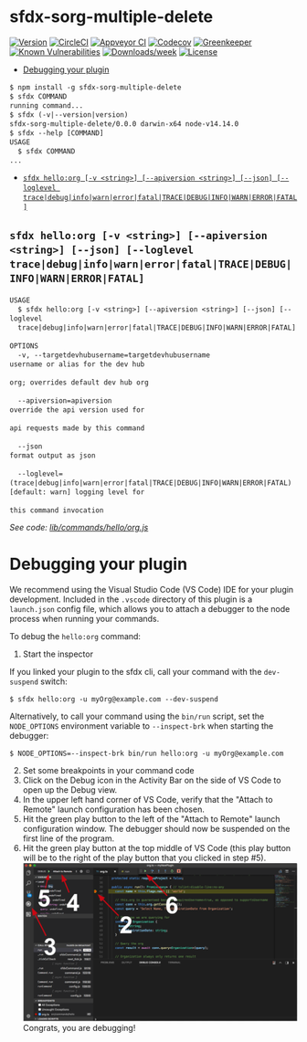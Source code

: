 sfdx-sorg-multiple-delete
=========================



[![Version](https://img.shields.io/npm/v/sfdx-sorg-multiple-delete.svg)](https://npmjs.org/package/sfdx-sorg-multiple-delete)
[![CircleCI](https://circleci.com/gh/apps/sfdx-sorg-multiple-delete/tree/master.svg?style=shield)](https://circleci.com/gh/apps/sfdx-sorg-multiple-delete/tree/master)
[![Appveyor CI](https://ci.appveyor.com/api/projects/status/github/apps/sfdx-sorg-multiple-delete?branch=master&svg=true)](https://ci.appveyor.com/project/heroku/sfdx-sorg-multiple-delete/branch/master)
[![Codecov](https://codecov.io/gh/apps/sfdx-sorg-multiple-delete/branch/master/graph/badge.svg)](https://codecov.io/gh/apps/sfdx-sorg-multiple-delete)
[![Greenkeeper](https://badges.greenkeeper.io/apps/sfdx-sorg-multiple-delete.svg)](https://greenkeeper.io/)
[![Known Vulnerabilities](https://snyk.io/test/github/apps/sfdx-sorg-multiple-delete/badge.svg)](https://snyk.io/test/github/apps/sfdx-sorg-multiple-delete)
[![Downloads/week](https://img.shields.io/npm/dw/sfdx-sorg-multiple-delete.svg)](https://npmjs.org/package/sfdx-sorg-multiple-delete)
[![License](https://img.shields.io/npm/l/sfdx-sorg-multiple-delete.svg)](https://github.com/apps/sfdx-sorg-multiple-delete/blob/master/package.json)

<!-- toc -->
* [Debugging your plugin](#debugging-your-plugin)
<!-- tocstop -->
<!-- install -->
<!-- usage -->
```sh-session
$ npm install -g sfdx-sorg-multiple-delete
$ sfdx COMMAND
running command...
$ sfdx (-v|--version|version)
sfdx-sorg-multiple-delete/0.0.0 darwin-x64 node-v14.14.0
$ sfdx --help [COMMAND]
USAGE
  $ sfdx COMMAND
...
```
<!-- usagestop -->
<!-- commands -->
* [`sfdx hello:org [-v <string>] [--apiversion <string>] [--json] [--loglevel trace|debug|info|warn|error|fatal|TRACE|DEBUG|INFO|WARN|ERROR|FATAL]`](#sfdx-helloorg--v-string---apiversion-string---json---loglevel-tracedebuginfowarnerrorfataltracedebuginfowarnerrorfatal)

## `sfdx hello:org [-v <string>] [--apiversion <string>] [--json] [--loglevel trace|debug|info|warn|error|fatal|TRACE|DEBUG|INFO|WARN|ERROR|FATAL]`

```
USAGE
  $ sfdx hello:org [-v <string>] [--apiversion <string>] [--json] [--loglevel 
  trace|debug|info|warn|error|fatal|TRACE|DEBUG|INFO|WARN|ERROR|FATAL]

OPTIONS
  -v, --targetdevhubusername=targetdevhubusername                                   username or alias for the dev hub
                                                                                    org; overrides default dev hub org

  --apiversion=apiversion                                                           override the api version used for
                                                                                    api requests made by this command

  --json                                                                            format output as json

  --loglevel=(trace|debug|info|warn|error|fatal|TRACE|DEBUG|INFO|WARN|ERROR|FATAL)  [default: warn] logging level for
                                                                                    this command invocation
```

_See code: [lib/commands/hello/org.js](https://github.com/apps/sfdx-sorg-multiple-delete/blob/v0.0.0/lib/commands/hello/org.js)_
<!-- commandsstop -->
<!-- debugging-your-plugin -->
# Debugging your plugin
We recommend using the Visual Studio Code (VS Code) IDE for your plugin development. Included in the `.vscode` directory of this plugin is a `launch.json` config file, which allows you to attach a debugger to the node process when running your commands.

To debug the `hello:org` command: 
1. Start the inspector
  
If you linked your plugin to the sfdx cli, call your command with the `dev-suspend` switch: 
```sh-session
$ sfdx hello:org -u myOrg@example.com --dev-suspend
```
  
Alternatively, to call your command using the `bin/run` script, set the `NODE_OPTIONS` environment variable to `--inspect-brk` when starting the debugger:
```sh-session
$ NODE_OPTIONS=--inspect-brk bin/run hello:org -u myOrg@example.com
```

2. Set some breakpoints in your command code
3. Click on the Debug icon in the Activity Bar on the side of VS Code to open up the Debug view.
4. In the upper left hand corner of VS Code, verify that the "Attach to Remote" launch configuration has been chosen.
5. Hit the green play button to the left of the "Attach to Remote" launch configuration window. The debugger should now be suspended on the first line of the program. 
6. Hit the green play button at the top middle of VS Code (this play button will be to the right of the play button that you clicked in step #5).
<br><img src=".images/vscodeScreenshot.png" width="480" height="278"><br>
Congrats, you are debugging!
